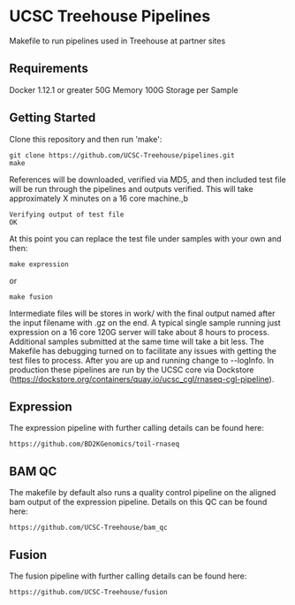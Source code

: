 # UCSC Treehouse Pipelines

Makefile to run pipelines used in Treehouse at partner sites

## Requirements

Docker 1.12.1 or greater
50G Memory
100G Storage per Sample

## Getting Started

Clone this repository and then run 'make':

    git clone https://github.com/UCSC-Treehouse/pipelines.git
    make

References will be downloaded, verified via MD5, and then included test file will be run through the pipelines and outputs verified. This will take approximately X minutes on a 16 core machine.,b

    Verifying output of test file
    OK

At this point you can replace the test file under samples with your own and then:

    make expression

or

    make fusion

Intermediate files will be stores in work/ with the final output named after the input filename with
.gz on the end.  A typical single sample running just expression on a 16 core 120G server will take
about 8 hours to process. Additional samples submitted at the same time will take a bit less. The
Makefile has debugging turned on to facilitate any issues with getting the test files to process.
After you are up and running change to --logInfo. In production these pipelines are run by the UCSC
core via Dockstore (https://dockstore.org/containers/quay.io/ucsc_cgl/rnaseq-cgl-pipeline).

## Expression

The expression pipeline with further calling details can be found here:

    https://github.com/BD2KGenomics/toil-rnaseq

## BAM QC

The makefile by default also runs a quality control pipeline on the aligned bam output of the
expression pipeline. Details on this QC can be found here:

    https://github.com/UCSC-Treehouse/bam_qc

## Fusion

The fusion pipeline with further calling details can be found here:

    https://github.com/UCSC-Treehouse/fusion
